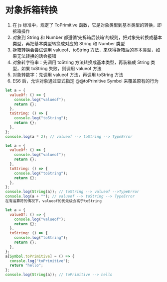 # 对象拆箱转换

1. 在 js 标准中，规定了 ToPrimitive 函数，它是对象类型到基本类型的转换，即拆箱操作
2. 对象到 String 和 Number 都遵循‘先拆箱后装箱’的规则，把对象先转换成基本类型，再把基本类型转换成对应的 String 和 Number 类型
3. 拆箱转换会尝试调用 valueof、toString 方法，来获得拆箱后的基本类型，如果无法转换的话会报错
4. 对象转字符串：先调用 toString 方法转换成基本类型，再装箱成 String 类型，如果 toString 失败，则调用 valueof 方法
5. 对象转数字：先调用 valueof 方法，再调用 toString 方法
6. ES6 后，允许对象通过显式指定 @@toPrimitive Symbol 来覆盖原有的行为

```javascript
let a = {
  valueOf: () => {
    console.log("valueof");
    return {};
  },
  toString: () => {
    console.log("toString");
    return {};
  },
};
console.log(a * 2); // valueof --> toString --> TypeError
```

```javascript
let a = {
  valueOf: () => {
    console.log("valueof");
    return {};
  },
  toString: () => {
    console.log("toString");
    return {};
  },
};
console.log(String(a)); // toString --> valueof -->TypeError
console.log(a + ""); // valueof --> toString --> TypeError
在有运算符的情况下，valueof的优先级会高于toString
```

```javascript
let a = {
  valueOf: () => {
    console.log("valueof");
    return {};
  },
  toString: () => {
    console.log("toString");
    return {};
  },
};
a[Symbol.toPrimitive] = () => {
  console.log("toPrimitive");
  return "hello";
};
console.log(String(a)); // toPrimitive --> hello
```
